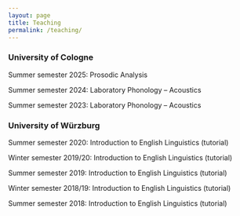 ```yaml
---
layout: page
title: Teaching
permalink: /teaching/
---
```


### University of Cologne

Summer semester 2025: Prosodic Analysis

Summer semester 2024: Laboratory Phonology – Acoustics

Summer semester 2023: Laboratory Phonology – Acoustics

### University of Würzburg

Summer semester 2020: Introduction to English Linguistics (tutorial)

Winter semester 2019/20: Introduction to English Linguistics (tutorial)

Summer semester 2019: Introduction to English Linguistics (tutorial)

Winter semester 2018/19: Introduction to English Linguistics (tutorial)

Summer semester 2018: Introduction to English Linguistics (tutorial)
